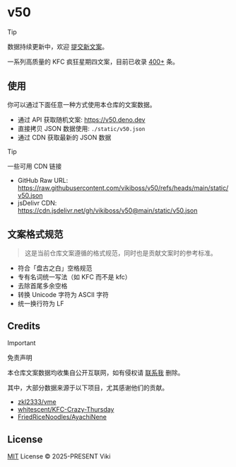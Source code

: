 # v50

> [!TIP]
>
> 数据持续更新中，欢迎 [提交新文案](#)。

一系列高质量的 KFC 疯狂星期四文案，目前已收录 [400+](https://github.com/vikiboss/v50/blob/main/status/v50.json) 条。


## 使用

你可以通过下面任意一种方式使用本仓库的文案数据。

- 通过 API 获取随机文案: https://v50.deno.dev
- 直接拷贝 JSON 数据使用: `./static/v50.json`
- 通过 CDN 获取最新的 JSON 数据

> [!TIP]
>
> 一些可用 CDN 链接
> 
> - GitHub Raw URL: https://raw.githubusercontent.com/vikiboss/v50/refs/heads/main/static/v50.json
> - jsDelivr CDN: https://cdn.jsdelivr.net/gh/vikiboss/v50@main/static/v50.json

## 文案格式规范

> 这是当前仓库文案遵循的格式规范，同时也是贡献文案时的参考标准。

- 符合「盘古之白」空格规范
- 专有名词统一写法（如 KFC 而不是 kfc）
- 去除首尾多余空格
- 转换 Unicode 字符为 ASCII 字符
- 统一换行符为 LF

## Credits

> [!IMPORTANT]
>
> 免责声明
> 
> 本仓库文案数据均收集自公开互联网，如有侵权请 [联系我](hi@viki.moe) 删除。

其中，大部分数据来源于以下项目，尤其感谢他们的贡献。

- [zkl2333/vme](https://github.com/zkl2333/vme)
- [whitescent/KFC-Crazy-Thursday](https://github.com/whitescent/KFC-Crazy-Thursday)
- [FriedRiceNoodles/AyachiNene](https://github.com/FriedRiceNoodles/AyachiNene)

## License

[MIT](license) License © 2025-PRESENT Viki
